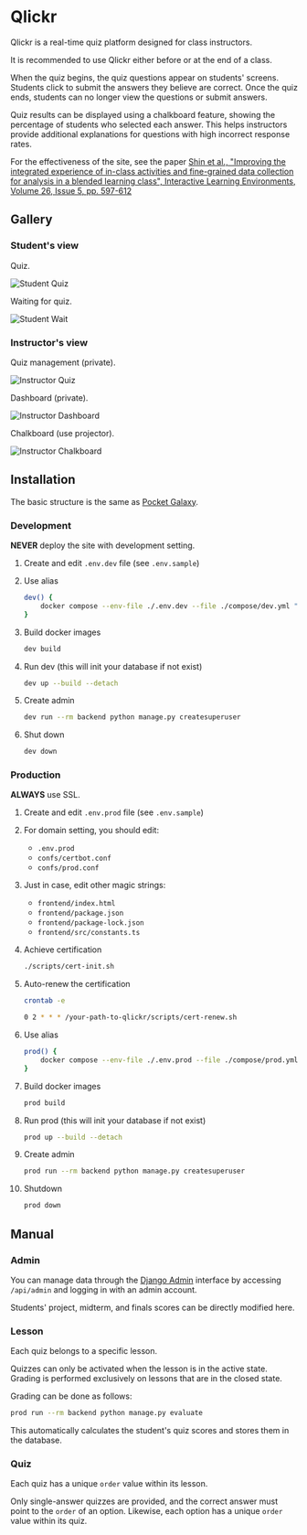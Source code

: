 # Qlickr

Qlickr is a real-time quiz platform designed for class instructors.

It is recommended to use Qlickr either before or at the end of a class.

When the quiz begins, the quiz questions appear on students' screens. Students click to submit the answers they believe are correct. Once the quiz ends, students can no longer view the questions or submit answers.

Quiz results can be displayed using a chalkboard feature, showing the percentage of students who selected each answer. This helps instructors provide additional explanations for questions with high incorrect response rates.

For the effectiveness of the site, see the paper [Shin et al., "Improving the integrated experience of in-class activities and fine-grained data collection for analysis in a blended learning class", Interactive Learning Environments, Volume 26, Issue 5, pp. 597-612](https://www.tandfonline.com/doi/full/10.1080/10494820.2017.1374980)

## Gallery

### Student's view

Quiz.

![Student Quiz](others/student-quiz.png)

Waiting for quiz.

![Student Wait](others/student-wait.png)

### Instructor's view

Quiz management (private).

![Instructor Quiz](others/instructor-quiz.png)

Dashboard (private).

![Instructor Dashboard](others/instructor-dashboard.png)

Chalkboard (use projector).

![Instructor Chalkboard](others/instructor-chalkboard.png)

## Installation

The basic structure is the same as [Pocket Galaxy](https://github.com/theeluwin/pocket-galaxy).

### Development

**NEVER** deploy the site with development setting.

1. Create and edit `.env.dev` file (see `.env.sample`)

2. Use alias

    ```bash
    dev() {
        docker compose --env-file ./.env.dev --file ./compose/dev.yml "$@"
    }
    ```

3. Build docker images

    ```bash
    dev build
    ```

4. Run dev (this will init your database if not exist)

    ```bash
    dev up --build --detach
    ```

5. Create admin

    ```bash
    dev run --rm backend python manage.py createsuperuser
    ```

6. Shut down

    ```bash
    dev down
    ```

### Production

**ALWAYS** use SSL.

1. Create and edit `.env.prod` file (see `.env.sample`)

2. For domain setting, you should edit:

    * `.env.prod`
    * `confs/certbot.conf`
    * `confs/prod.conf`

3. Just in case, edit other magic strings:

    * `frontend/index.html`
    * `frontend/package.json`
    * `frontend/package-lock.json`
    * `frontend/src/constants.ts`

4. Achieve certification

    ```bash
    ./scripts/cert-init.sh
    ```

5. Auto-renew the certification

    ```bash
    crontab -e
    ```

    ```bash
    0 2 * * * /your-path-to-qlickr/scripts/cert-renew.sh
    ```

6. Use alias

    ```bash
    prod() {
        docker compose --env-file ./.env.prod --file ./compose/prod.yml "$@"
    }
    ```

7. Build docker images

    ```bash
    prod build
    ```

8. Run prod (this will init your database if not exist)

    ```bash
    prod up --build --detach
    ```

9. Create admin

    ```bash
    prod run --rm backend python manage.py createsuperuser
    ```

10. Shutdown

    ```bash
    prod down
    ```

## Manual

### Admin

You can manage data through the [Django Admin](https://docs.djangoproject.com/en/5.2/ref/contrib/admin/) interface by accessing `/api/admin` and logging in with an admin account.

Students' project, midterm, and finals scores can be directly modified here.

### Lesson

Each quiz belongs to a specific lesson.

Quizzes can only be activated when the lesson is in the active state. Grading is performed exclusively on lessons that are in the closed state.

Grading can be done as follows:

```bash
prod run --rm backend python manage.py evaluate
```

This automatically calculates the student's quiz scores and stores them in the database.

### Quiz

Each quiz has a unique `order` value within its lesson.

Only single-answer quizzes are provided, and the correct answer must point to the `order` of an option. Likewise, each option has a unique `order` value within its quiz.
